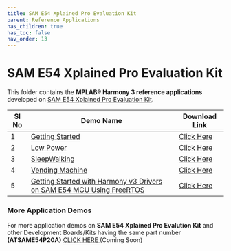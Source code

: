 ```yaml
---
title: SAM E54 Xplained Pro Evaluation Kit
parent: Reference Applications
has_children: true
has_toc: false
nav_order: 13
---
```


# SAM E54 Xplained Pro Evaluation Kit

This folder contains the **MPLAB® Harmony 3 reference applications** developed on [SAM E54 Xplained Pro Evaluation Kit](https://www.microchip.com/DevelopmentTools/ProductDetails/ATSAME54-XPRO).

|SI No| Demo Name | Download Link |
| --- | --- | -- |
| 1 | [Getting Started](./same54_getting_started/readme.md) | [Click Here](https://github.com/MicrochipTech/MPLAB-Harmony-Reference-Apps/releases/latest/download/same54_getting_started.zip) |
| 2 | [Low Power](./same54_low_power/readme.md) |  [Click Here](https://github.com/MicrochipTech/MPLAB-Harmony-Reference-Apps/releases/latest/download/same54_low_power.zip) |
| 3 | [SleepWalking](./sleepwalking/readme.md) |  [Click Here](https://github.com/MicrochipTech/MPLAB-Harmony-Reference-Apps/releases/latest/download/sleepwalking.zip) |
| 4 | [Vending Machine](./same54_vending_machine/readme.md) |  [Click Here](https://github.com/MicrochipTech/MPLAB-Harmony-Reference-Apps/releases/latest/download/same54_vending_machine.zip) |
| 5 | [Getting Started with Harmony v3 Drivers on SAM E54 MCU Using FreeRTOS](./same54_getting_started_freertos/readme.md) | [Click Here](https://github.com/MicrochipTech/MPLAB-Harmony-Reference-Apps/releases/latest/download/same54_getting_started_freertos.zip) |


### More Application Demos

For more application demos on **SAM E54 Xplained Pro Evalution Kit** and other Development Boards/Kits having the same part number **(ATSAME54P20A)** <a href="" target="_blank"> CLICK HERE </a> (Coming Soon)
